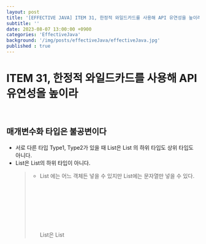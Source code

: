 ```yaml
---
layout: post
title: '[EFFECTIVE JAVA] ITEM 31, 한정적 와일드카드를 사용해 API 유연성을 높이라'
subtitle: ''
date: 2023-08-07 13:00:00 +0900
categories: 'EffectiveJava'
background: '/img/posts/effectiveJava/effectiveJava.jpg'
published : true
---
```


# ITEM 31, 한정적 와일드카드를 사용해 API 유연성을 높이라

<br>

## 매개변수화 타입은 불공변이다
- 서로 다른 타입 Type1, Type2가 있을 때 List<Type1>은 List<Type2> 의 하위 타입도 상위 타입도 아니다.
- List<String>은 List<Object>의 하위 타입이 아니다.
> -  List<Object> 에는 어느 객체든 넣을 수 있지만 List<String>에는 문자열만 넣을 수 있다. List<String>은  List<Object>가 하는 일을 제대로 수행하지 못하니 하위 타입이 될 수 없다.
> - 이는 리스코프 치환 원칙에 어긋난다.  
> > - 리스코프 치환 원칙 :  부모 객체와 이를 상속한 자식 객체가 있을 때 부모 객체를 호출하는 동작에서 자식 객체가 부모 객체를 완전히 대체할 수 있다.

<br>

#### 공변/불공변

- 공변(covariant) : A가 B의 하위 타입일 때, T <A> 가 T<B>의 하위 타입이면 T는 공변 , EX) 배열
- 불공변(invariant) : A가 B의 하위 타입일 때, T <A> 가 T<B>의 하위 타입이 아니면 T는 불공변 , EX) 제네릭

<br>

## 한정적 와일드카드 타입

```java
   // 와일드카드 타입을 사용하지 않은 pushAll 메서드 - 결함
   public void pushAll(Iterable<E> src) {
       for (E e : src)
           push(e);
   }

    // 생산자(producer) 매개변수에 와일드카드 타입 적용 
    public void pushAll(Iterable<? extends E> src) {
        for (E e : src)
            push(e);
    }
```

- pushAll 의 입력 매개변수 타입은 'E의 Iterable'이 아니라 "E의 하위 타입이 Iterable"이다.

```java
   // 와일드카드 타입을 사용하지 않은 popAll 메서드 - 결함
   public void popAll(Collection<E> dst) {
       while (!isEmpty())
           dst.add(pop());
   }

    // E 소비자(consumer) 매개변수에 와일드카드 타입 적용 
    public void popAll(Collection<? super E> dst) {
        while (!isEmpty())
            dst.add(pop());
    }
```

- pollALL 의 입력 매개변수 타입이 'E의 Collection'이 아니라 "E의 상위 타입의 Collection"이어야 한다. 

- 유연성을 극대화하려면 원소의 생성자나 소비자용 입력 매개변수에 와일드카드 타입을 사용하라.
- 입력 매개변수가 생산자와 소비자 역할을 동시에 한다면 와일드카드 타입을 써도 좋을 게 없다. 

### PECS 
- producer-extends, consumer-super
> - 겟풋 원칙 : Get and Put Principle
- 매개변수화 타입 T가 생산자 :  <? extends T> 
- 매개변수화 타입 T가 소비자 :  <? super T>

<br>

## 반환 타입에서의 한정적 와일드카드 타입
- 반환 타입에서는 한정적 와일드카드 타입을 사용하면 안된다.
- 유연성을 높여주지 않고 클라이언트 코드에서도 와일드 카드 타입을 사용하게 하기 때문이다.

```java
public static <E> Set<E> union(Set<? extends E> s1, Set<? extends E> s2)
```

- 클래스 사용자가 와일드카드 타입을 신경 써야 한다면 그 API 에 무슨 문제가 있을 가능성이 크다. 

<br>

### 매개변수와 인수

- 매개변수(Parameter) : 메소드 선언에 정의한 변수
> - void add(int value){...}
- 인수(Argument) : 메소드 호출 시 넘기는 실젯값
> - add(10);

- 타입 매개변수(Type Parameter) : 아래에서는 T
> - class Set<T> {...}
- 타입 인수(Type Argument) : 아래에서 Integer
> - Set<Integer> = ...

<br>

## 예시

```java
public static <E extends Comparable<E>> E max(List<E> list)
```

- 위는 아래 리스트를 max 처리할 수 없다. 


```java
public static <E extends Comparable<? super E>> E max(List<? extends E> list)
```

- 위처럼 구현해야 아래 리스트를 max 처리할 수 있다.

```java
List<ScheduledFuture<?>> scheduledFutures = ... ;
```

```java
public interface Comparable<E>  
public interface Delayed extends Comparable<Delayed>
public interface ScheduledFuture<V> extends Delayed, Future<V>
```

- 위의 차이의 이유는 위 관계로 선언되어 있기 때문이다.
- Comparable을 직접 구현하지 않고, 직접 구현한 다른 타입을 확장한 타입을 지원하기 위해 와일드카드가 필요하다. 

![스크린샷 2023-08-07 오후 12 39 51](https://github.com/iheese/TIL/assets/88040158/d2b95555-16e1-427b-9f00-48f28ae2d382)

<br>

## 메소드 선언에 타입 매개변수가 한 번만 나오면 와일드카드로 대체하라
- 비한정적 타입 매개변수 > 비한정적 와일드카드 
> - `List<E>` > `List<?>`
- 한정적 타입 매개변수 > 한정적 와일드카드
> - `<E extends Number>` > `List<? extends Number>`

<br>

```java
public static <E> void swap(List<E> list, int i, int j);
public static void swap(List<?> list, int i, int j); // 더 좋은 방법
```

- 와일드카드 타입을을 사용하면 어떤 리스트든 명시한 인덱스의 원소를 교환해주고, 신경 써야 할 타입 매개변수도 없다.

```java
 public static void swap(List<?> list, int i, int j) {
        list.set(i, list.set(j, list.get(i)));
    }
```

- 하지만 위와 같은 직관적인 코드는 컴파일되지 않는다.
- 리스트 타입이 List<?>인데 List<?>에는 null 외에는 어떤 값도 넣을 수 없다는데 있다.
- 해결법으로는 와일드카드 타입의 실제 타입을 알려주는 private 도우미 메서도로 따로 작성하여 활용하는 방법이 있다.

```java
public static void swap(List<?> list, int i, int j) {
    swapHelper(list, i, j);
}

// 와일드카드 타입을 실제 타입으로 바꿔주는 private 도우미 메서드
private static <E> void swapHelper(List<E> list, int i, int j) {
    list.set(i, list.set(j, list.get(i)));
}
```

<br>

## 정리
- 조금 복잡해지지만 와일드카드 타입을 적용하면 API가 유연해진다.
- 널리 쓰일 라이브러리를 작성하면 와일드카드 타입을 적절히 사용하자.
- PECS 공식을 기억하자.
> - producer-extends, consumer-super
- Comparable, Comparator는 모두 소비자이다. 

<br>

Reference:

- [EFFECTIVE JAVA](https://front.wemakeprice.com/product/121854081?search_keyword=%25EC%259D%25B4%25ED%258E%2599%25ED%258B%25B0%25EB%25B8%258C%2520%25EC%259E%2590%25EB%25B0%2594&_service=5&_no=1)
- [이펙티브 자바 3판 Github](https://github.com/WegraLee/effective-java-3e-source-code)
- [[Java] 제네릭과 와일드카드 타입에 대해 쉽고 완벽하게 이해하기(공변과 불공변, 상한 타입과 하한 타입) _ 망나니개발자](https://mangkyu.tistory.com/241)